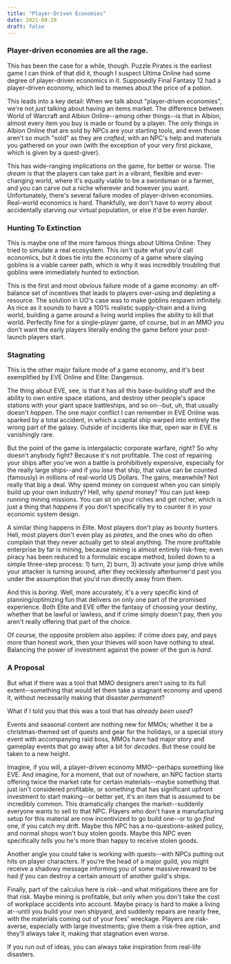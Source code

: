 ```yaml
---
title: "Player-Driven Economies"
date: 2021-09-28
draft: false
---
```


### Player-driven economies are all the rage.

This has been the case for a while, though. Puzzle Pirates is the earliest game I can think of that did it, though I suspect Ultima Online had some degree of player-driven economics in it. Supposedly Final Fantasy 12 had a player-driven economy, which led to memes about the price of a potion.

This leads into a key detail: When we talk about "player-driven economies", we're not *just* talking about having an items market. The difference between World of Warcraft and Albion Online--among other things--is that in Albion, almost every item you buy is made or found by a player. The only things in Albion Online that are sold by NPCs are your starting tools, and even those aren't so much "sold" as they are *crafted*, with an NPC's help and materials you gathered on your own (with the exception of your very first pickaxe, which is given by a quest-giver). 

This has wide-ranging implications on the game, for better or worse. The *dream* is that the players can take part in a vibrant, flexible and ever-changing world, where it's equally viable to be a swordsman or a farmer, and you can carve out a niche wherever and however you want. Unfortunately, there's several failure modes of player-driven economies. Real-world economics is hard. Thankfully, we don't have to worry about accidentally starving our virtual population, or else it'd be even *harder*.

### Hunting To Extinction

This is maybe one of the more famous things about Ultima Online: They tried to simulate a real ecosystem. This isn't quite what you'd call economics, but it does tie into the economy of a game where slaying goblins is a viable career path, which is why it was incredibly troubling that goblins were immediately hunted to extinction.

This is the first and most obvious failure mode of a game economy: an off-balance set of incentives that leads to players over-using and depleting a resource. The solution in UO's case was to make goblins respawn infinitely. As nice as it sounds to have a 100% realistic supply-chain and a living world, building a game around a living world implies the ability to kill that world. Perfectly fine for a single-player game, of course, but in an MMO you don't want the early players literally ending the game before your post-launch players start.

### Stagnating

This is the other major failure mode of a game economy, and it's best exemplified by EVE Online and Elite: Dangerous.

The thing about EVE, see, is that it has all this base-building stuff and the ability to own entire space stations, and destroy other people's space stations with your giant space battleships, and so on--but, uh, that usually doesn't *happen*. The one major conflict I can remember in EVE Online was sparked by a total accident, in which a capital ship warped into entirely the wrong part of the galaxy. Outside of incidents like that, open war in EVE is vanishingly rare.

But the point of the game is intergalactic corporate warfare, right? So why doesn't anybody fight? Because it's not profitable. The cost of repairing your ships after you've won a battle is prohibitively expensive, especially for the really large ships--and if you *lose* that ship, that value can be counted (famously) in millions of real-world US Dollars. The gains, meanwhile? Not really that big a deal. Why spend money on conquest when you can simply build up your own industry? Hell, why *spend* money? You can just keep running mining missions. You can sit on your riches and get richer, which is just a thing that *happens* if you don't specifically try to counter it in your economic system design.

A similar thing happens in Elite. Most players don't play as bounty hunters. Hell, most players don't even play as *pirates*, and the ones who do often complain that they never actually get to steal anything. The more profitable enterprise by far is mining, because mining is almost entirely risk-free; even piracy has been reduced to a formulaic escape method, boiled down to a simple three-step process: 1) turn, 2) burn, 3) activate your jump drive while your attacker is turning around, after they recklessly afterburner'd past you under the assumption that you'd run directly away from them.

And this is *boring*. Well, more accurately, it's a very specific kind of planning/optimizing fun that delivers on only one part of the promised experience. Both Elite and EVE offer the fantasy of choosing your destiny, whether that be lawful or lawless, and if crime simply doesn't pay, then you aren't really offering that part of the choice.

Of course, the opposite problem also applies: if crime *does* pay, and pays more than honest work, then your thieves will soon have nothing to steal. Balancing the power of investment against the power of the gun is *hard*.

### A Proposal

But what if there was a tool that MMO designers aren't using to its full extent--something that would let them take a stagnant economy and upend it, without necessarily making that disaster *permanent*?

What if I told you that this was a tool that has *already been used*?

Events and seasonal content are nothing new for MMOs; whether it be a christmas-themed set of quests and gear for the holidays, or a special story event with accompanying raid boss, MMOs have had major story and gameplay events that go away after a bit for *decades*. But these could be taken to a new height.

Imagine, if you will, a player-driven economy MMO--perhaps something like EVE. And imagine, for a moment, that out of nowhere, an NPC faction starts offering twice the market rate for certain materials--maybe something that just isn't considered profitable, or something that has significant upfront investment to start making--or better yet, it's an item that is assumed to be incredibly common. This dramatically changes the market--suddenly everyone wants to sell to that NPC. Players who don't have a manufacturing setup for this material are now incentivized to go build one--or to go *find* one, if you catch my drift. Maybe this NPC has a no-questions-asked policy, and normal shops won't buy stolen goods. Maybe this NPC even specifically *tells* you he's more than happy to receive stolen goods.

Another angle you could take is working with quests--with NPCs putting out hits on player characters. If you're the head of a major guild, you might receive a shadowy message informing you of some massive reward to be had *if* you can destroy a certain amount of another guild's ships.

Finally, part of the calculus here is *risk*--and what mitigations there are for that risk. Maybe mining is profitable, but only when you don't take the cost of workplace accidents into account. Maybe piracy is hard to make a living at--until you build your own shipyard, and suddenly repairs are nearly free, with the materials coming out of your foes' wreckage. Players are risk-averse, especially with large investments; give them a risk-free option, and they'll always take it, making that stagnation even worse.

If you run out of ideas, you can always take inspiration from real-life disasters.

